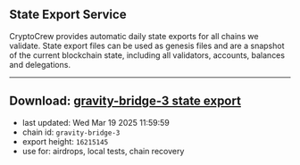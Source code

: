 ## State Export Service
CryptoCrew provides automatic daily state exports for all chains we validate. State export files can be used as genesis files and are a snapshot of the current blockchain state, including all validators, accounts, balances and delegations.

---
**Download: [gravity-bridge-3 state export](https://dl-eu2.ccvalidators.com/SERVICE/gravitybridge/gravity-bridge-3_export_16215145.json)**
---

- last updated: Wed Mar 19 2025 11:59:59
- chain id: `gravity-bridge-3`
- export height: `16215145`
- use for: airdrops, local tests, chain recovery
